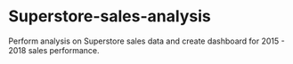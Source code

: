 # Superstore-sales-analysis
Perform analysis on Superstore sales data and create dashboard for 2015 - 2018 sales performance. 
